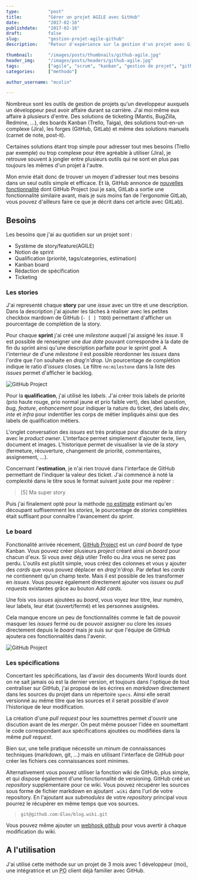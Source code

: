 ```yaml
---
type:           "post"
title:          "Gérer un projet AGILE avec GitHub"
date:           "2017-02-16"
publishdate:    "2017-02-16"
draft:          false
slug:           "gestion-projet-agile-github"
description:    "Retour d'expérience sur la gestion d'un projet avec GitHub."

thumbnail:      "/images/posts/thumbnails/github-agile.jpg"
header_img:     "/images/posts/headers/github-agile.jpg"
tags:           ["agile", "scrum", "kanban", "gestion de projet", "github"]
categories:     ["methodo"]

author_username: "mcolin"

---
```


Nombreux sont les outils de gestion de projets qu'un developpeur auxquels un développeur peut avoir affaire durant sa carrière. J'ai moi même eux affaire à plusieurs d'entre. Des solutions de ticketing (Mantis, BugZilla, Redmine, ...), des boards Kanban (Trello, Taiga), des solutions tout-en-un complexe (Jira), les forges (GitHub, GitLab) et même des solutions manuels (carnet de note, post-it).

Certaines solutions étant trop simple pour adresser tout mes besoins (Trello par exemple) ou trop complexe pour être agréable à utiliser (Jira), je retrouve souvent à jongler entre plusieurs outils qui ne sont en plus pas toujours les mêmes d'un projet à l'autre.

Mon envie était donc de trouver un moyen d'adresser tout mes besoins dans un seul outils simple et efficace. Et là, GitHub annonce de [nouvelles fonctionnalité](https://github.com/blog/2256-a-whole-new-github-universe-announcing-new-tools-forums-and-features) dont GitHub Project (oui je sais, GitLab a sortie une fonctionnalité similaire avant, mais je suis moins fan de l'ergonomie GitLab, vous pouvez d'ailleurs faire ce que je décrit dans cet article avec GitLab).

## Besoins

Les besoins que j'ai au quotidien sur un projet sont :

* Système de story/feature(AGILE) 
* Notion de sprint
* Qualification (priorité, tags/categories, estimation)
* Kanban board
* Rédaction de spécification
* Ticketing

### Les stories

J'ai representé chaque **story** par une *issue* avec un titre et une description. Dans la description j'ai ajouter les tâches à réaliser avec les petites checkbox mardown de GitHub (`- [ ] TODO`) permettant d'afficher un pourcentage de complétion de la story.

Pour chaque **sprint** j'ai créé une *milestone* auquel j'ai assigné les *issue*. Il est possible de renseigner une *due date* pouvant correspondre à la date de fin du sprint ainsi qu'une description parfaite pour le *sprint goal*. A l'interrieur de d'une *milestone* il est possible réordonner les *issues* dans l'ordre que l'on souhaite en *drag'n'drop*. Un pourcentage de complétion indique le ratio d'*issues* closes. Le filtre `no:milestone` dans la liste des *issues* permet d'afficher le backlog.

![GitHub Project](/images/posts/2017/github-milestones.jpg)

Pour la **qualification**, j'ai utilisé les *labels*. J'ai créer trois labels de priorité (prio haute rouge, prio normal jaune et prio faible vert), des label *question*, *bug*, *feature*, *enhancement* pour indiquer la nature du ticket, des labels *dev*, *inte* et *infra* pour indentifier les corps de métier impliqués ainsi que des labels de qualification métiers.

L'onglet conversation des *issues* est très pratique pour discuter de la *story* avec le *product owner*. L'interface permet simplement d'ajouter texte, lien, document et images. L'historique permet de visualiser la vie de la *story* (fermeture, réouverture, changement de priorité, commentaires, assignement, ...).

Concernant l'**estimation**, je n'ai rien trouvé dans l'interface de GitHub permettant de l'indiquer la valeur des ticket. J'ai commencé à noté la complexité dans le titre sous le format suivant juste pour me repérer :

> [5] Ma super story

Puis j'ai finalement opté pour la méthode [no estimate](https://blog.goood.pro/2014/07/25/developper-sans-faire-destimation-le-mouvement-noestimates/) estimant qu'en découpant suffisemment les *stories*, le pourcentage de *stories* complétées était suffisant pour connaître l'avancement du *sprint*.

### Le board

Fonctionalité arrivée récement, [GitHub Project](https://help.github.com/articles/about-projects/) est un *card board* de type Kanban. Vous pouvez créer plusieurs *project* créant ainsi un *board* pour chacun d'eux. Si vous avez déjà utiler Trello ou Jira vous ne serez pas perdu. L'outils est plutôt simple, vous créez des colonnes et vous y ajouter des *cards* que vous pouvez déplacer en *drag'n'drop*. Par defaut les *cards* ne contiennent qu'un champ texte. Mais il est possible de les transformer en *issues*. Vous pouvez également directement ajouter vos *issues* ou *pull requests* existantes grâce au bouton *Add cards*.

Une fois vos *issues* ajoutées au *board*, vous voyez leur titre, leur numéro, leur labels, leur état (ouvert/fermé) et les personnes assignées.

Cela manque encore un peu de fonctionnalités comme le fait de pouvoir masquer les *issues* fermé ou de pouvoir assigner ou clore les *issues* directement depuis le *board* mais je suis sur que l'équipe de GitHub ajoutera ces fonctionnalités dans l'avenir.

![GitHub Project](/images/posts/2017/github-project.jpg)

### Les spécifications

Concertant les spécifications, las d'avoir des documents Word lourds dont on ne sait jamais où est la dernier version, et toujours dans l'optique de tout centraliser sur GitHub, j'ai proposé de les écrires en *markdown* directement dans les sources du projet dans un répertoire `specs`. Ainsi elle serait versionné au même titre que les sources et il serait possible d'avoir l'historique de leur modification.

La création d'une *pull request* pour les soumettres permet d'ouvrir une discution avant de les *merger*. On peut même pousser l'idée en soumettant le code correspondant aux spécifications ajoutées ou modifiées dans la même *pull request*.

Bien sur, une telle pratique nécessite un minum de connaissances techniques (markdown, git, ...) mais en utilisant l'interface de GitHub pour créer les fichiers ces connaissances sont minimes.

Alternativement vous pouvez utiliser la fonction wiki de GitHub, plus simple, et qui dispose également d'une fonctionnalité de versioning. GitHub créé un *repository* supplémentaire pour ce wiki. Vous pouvez récupérer les sources sous forme de fichier markdown en ajoutant `.wiki` dans l'url de votre repository. En l'ajoutant aux *submodules* de votre *repository* principal vous pourrez le récupérer en même temps que vos sources.

> `git@github.com:Elao/blog.wiki.git`

Vous pouvez même ajouter un [webhook github](https://developer.github.com/v3/activity/events/types/#gollumevent) pour vous avertir à chaque modification du wiki.

## A l'utilisation

J'ai utilisé cette méthode sur un projet de 3 mois avec 1 développeur (moi), une intégratrice et un <abbr title="Product Owner">PO</abbr> client déjà familier avec GitHub.


